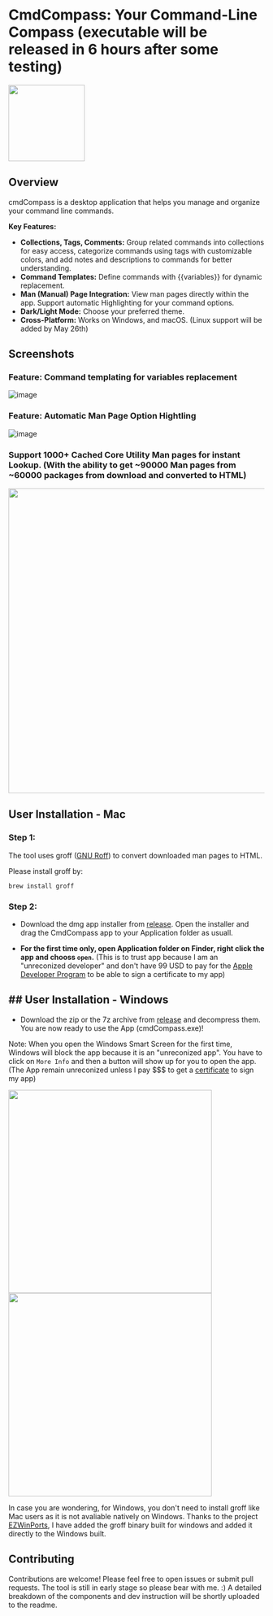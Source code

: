 # CmdCompass: Your Command-Line Compass (executable will be released in 6 hours after some testing)
<img src="https://github.com/johnwangwyx/cmdCompass/assets/78456315/2c58004e-4d2f-4982-bda3-ed53ad6d7c79" height="150">

## Overview

cmdCompass is a desktop application that helps you manage and organize your command line commands. 

**Key Features:**

* **Collections, Tags, Comments:** Group related commands into collections for easy access, categorize commands using tags with customizable colors, and add notes and descriptions to commands for better understanding.
* **Command Templates:** Define commands with {{variables}} for dynamic replacement.
* **Man (Manual) Page Integration:** View man pages directly within the app. Support automatic Highlighting for your command options.
* **Dark/Light Mode:** Choose your preferred theme.
* **Cross-Platform:** Works on Windows, and macOS. (Linux support will be added by May 26th)

## Screenshots

### Feature: Command templating for variables replacement
![image](https://github.com/johnwangwyx/cmdCompass/assets/78456315/e6010159-84a5-4fbf-a9c8-d614be41ce43)
### Feature: Automatic Man Page Option Hightling

![image](https://github.com/johnwangwyx/cmdCompass/assets/78456315/c179fb52-c970-483a-88c0-944cba6ccff8)


### Support 1000+ Cached Core Utility Man pages for instant Lookup. (With the ability to get ~90000 Man pages from ~60000 packages from download and converted to HTML)

<img src="https://github.com/johnwangwyx/cmdCompass/assets/78456315/7f1c15be-61a0-4d0c-98ea-3d450357916d" width="600">

## User Installation - Mac

### Step 1:
The tool uses groff ([GNU Roff](https://www.gnu.org/software/groff/)) to convert downloaded man pages to HTML. 

Please install groff by:

`brew install groff`

### Step 2: 
* Download the dmg app installer from [release](https://github.com/johnwangwyx/cmdCompass/releases/tag/v0.9.0). Open the installer and drag the CmdCompass app to your Application folder as usuall.

* **For the first time only, open Application folder on Finder, right click the app and chooss `open`.** (This is to trust app because I am an "unreconized developer" and don't have 99 USD to pay for the [Apple Developer Program](https://developer.apple.com/support/enrollment/#:~:text=Completing%20your%20enrollment&text=The%20Apple%20Developer%20Program%20annual,currency%20during%20the%20enrollment%20process.) to be able to sign a certificate to my app)

## ## User Installation - Windows
* Download the zip or the 7z archive from [release](https://github.com/johnwangwyx/cmdCompass/releases/tag/v0.9.0) and decompress them. You are now ready to use the App (cmdCompass.exe)!
  
Note: When you open the Windows Smart Screen for the first time, Windows will block the app because it is an "unreconized app". You have to click on `More Info` and then a button will show up for you to open the app. (The App remain unreconized unless I pay $$$ to get a [certificate](https://www.reddit.com/r/electronjs/comments/17sizjf/a_guide_to_code_signing_certificates_for_the/) to sign my app)

<img src="https://github.com/johnwangwyx/cmdCompass/assets/78456315/db4f526c-3008-4c9f-b020-d98c715b964c" width="400">
<img src="https://github.com/johnwangwyx/cmdCompass/assets/78456315/020caeda-0dce-4975-b986-5d04c7eab8d8" width="400">

In case you are wondering, for Windows, you don't need to install groff like Mac users as it is not avaliable natively on Windows. Thanks to the project [EZWinPorts](https://www.gnu.org/software/emacs/manual/html_node/efaq-w32/EZWinPorts.html), I have added the groff binary built for windows and added it directly to the Windows built.


## Contributing

Contributions are welcome! Please feel free to open issues or submit pull requests. The tool is still in early stage so please bear with me. :)
A detailed breakdown of the components and dev instruction will be shortly uploaded to the readme.
